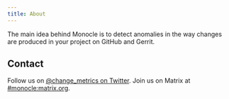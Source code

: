 ```yaml
---
title: About
---
```

The main idea behind Monocle is to detect anomalies in the way changes
are produced in your project on GitHub and Gerrit.


## Contact

Follow us on [@change_metrics on Twitter](https://twitter.com/change_metrics).
Join us on Matrix at [#monocle:matrix.org](https://matrix.to/#/#monocle:matrix.org).
